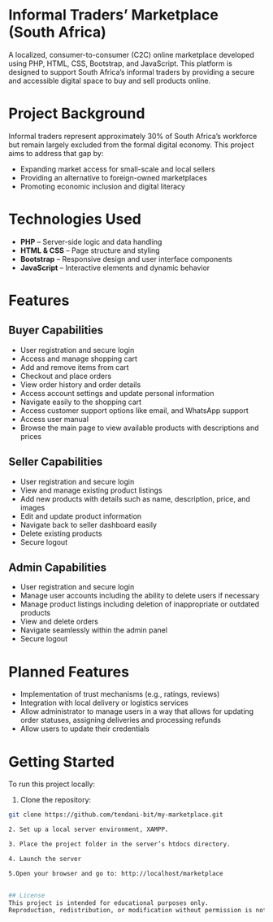 # Informal Traders’ Marketplace (South Africa)
A localized, consumer-to-consumer (C2C) online marketplace developed using PHP, HTML, CSS, Bootstrap, and JavaScript. This platform is designed to support South Africa’s informal traders by providing a secure and accessible digital space to buy and sell products online.

# Project Background
Informal traders represent approximately 30% of South Africa’s workforce but remain largely excluded from the formal digital economy. This project aims to address that gap by:
- Expanding market access for small-scale and local sellers
- Providing an alternative to foreign-owned marketplaces
- Promoting economic inclusion and digital literacy

# Technologies Used
- **PHP** – Server-side logic and data handling
- **HTML & CSS** – Page structure and styling
- **Bootstrap** – Responsive design and user interface components
- **JavaScript** – Interactive elements and dynamic behavior

# Features
## Buyer Capabilities
- User registration and secure login
- Access and manage shopping cart
- Add and remove items from cart
- Checkout and place orders
- View order history and order details
- Access account settings and update personal information
- Navigate easily to the shopping cart
- Access customer support options like email, and WhatsApp support
- Access user manual
- Browse the main page to view available products with descriptions and prices

## Seller Capabilities
- User registration and secure login
- View and manage existing product listings
- Add new products with details such as name, description, price, and images
- Edit and update product information
- Navigate back to seller dashboard easily
- Delete existing products
- Secure logout

## Admin Capabilities
- User registration and secure login
- Manage user accounts including the ability to delete users if necessary
- Manage product listings including deletion of inappropriate or outdated products
- View and delete orders
- Navigate seamlessly within the admin panel
- Secure logout


# Planned Features
- Implementation of trust mechanisms (e.g., ratings, reviews)
- Integration with local delivery or logistics services
- Allow administrator to manage users in a way that allows for updating order statuses, assigning deliveries and processing refunds
- Allow users to update their credentials

# Getting Started
To run this project locally:
1. Clone the repository:
```bash
git clone https://github.com/tendani-bit/my-marketplace.git

2. Set up a local server environment, XAMPP.

3. Place the project folder in the server’s htdocs directory.

4. Launch the server 

5.Open your browser and go to: http://localhost/marketplace 


## License
This project is intended for educational purposes only.  
Reproduction, redistribution, or modification without permission is not allowed.
